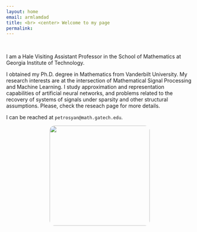 ```yaml
---
layout: home
email: armlamdad
title: <br> <center> Welcome to my page
permalink: 
---
```



<br>
<p>I am a Hale Visiting Assistant Professor in the School of Mathematics at Georgia Institute of Technology. 
<!-- Before joining Georgia Tech, I was a member of the Computational and Applied Mathematics Group at the Oak Ridge National Laboratory as a postdoctoral researcher. 
 --></p>



<p>I obtained my Ph.D. degree in Mathematics from Vanderbilt University. My research interests are at the intersection of Mathematical Signal Processing and Machine Learning.  I study approximation and representation capabilities of artificial neural networks, and problems related to the recovery of systems of signals under sparsity and other structural assumptions. Please, check the reseach page for more details. 
</p>

I can be reached at `petrosyan@math.gatech.edu`.
<center>
<img width="270" height="auto" src="{{site.baseurl}}/assets/index.png" style="border-radius:5%">

</center>
